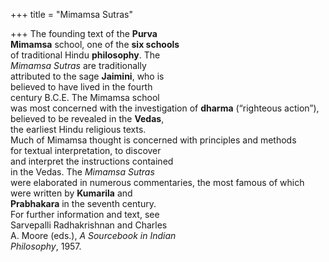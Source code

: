 +++
title = "Mimamsa Sutras"

+++
The founding text of the **Purva**  
**Mimamsa** school, one of the **six schools**  
of traditional Hindu **philosophy**. The  
*Mimamsa Sutras* are traditionally  
attributed to the sage **Jaimini**, who is  
believed to have lived in the fourth  
century B.C.E. The Mimamsa school  
was most concerned with the investigation of **dharma** (“righteous action”),  
believed to be revealed in the **Vedas**,  
the earliest Hindu religious texts.  
Much of Mimamsa thought is concerned with principles and methods  
for textual interpretation, to discover  
and interpret the instructions contained  
in the Vedas. The *Mimamsa Sutras*  
were elaborated in numerous commentaries, the most famous of which  
were written by **Kumarila** and  
**Prabhakara** in the seventh century.  
For further information and text, see  
Sarvepalli Radhakrishnan and Charles  
A. Moore (eds.), *A Sourcebook in Indian*  
*Philosophy*, 1957.